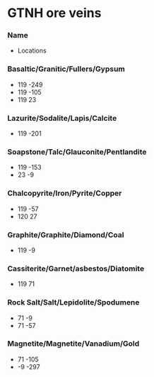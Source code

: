 # GTNH ore veins 

### Name
* Locations

### Basaltic/Granitic/Fullers/Gypsum
* 119 -249
* 119 -105
* 119   23

### Lazurite/Sodalite/Lapis/Calcite
* 119 -201

### Soapstone/Talc/Glauconite/Pentlandite
* 119 -153
* 23   -9

### Chalcopyrite/Iron/Pyrite/Copper
* 119 -57
* 120  27

### Graphite/Graphite/Diamond/Coal
* 119  -9

### Cassiterite/Garnet/asbestos/Diatomite
* 119  71

### Rock Salt/Salt/Lepidolite/Spodumene
* 71   -9
* 71  -57

### Magnetite/Magnetite/Vanadium/Gold
* 71 -105
* -9 -297
